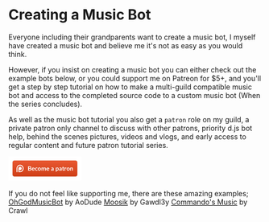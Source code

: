 # Creating a Music Bot

Everyone including their grandparents want to create a music bot, I myself have created a music bot and believe me it's not as easy as you would think.

However, if you insist on creating a music bot you can either check out the example bots below, or you could support me on Patreon for $5+, and you'll get a step by step tutorial on how to make a multi-guild compatible music bot and access to the completed source code to a custom music bot \(When the series concludes\).

As well as the music bot tutorial you also get a `patron` role on my guild, a private patron only channel to discuss with other patrons, priority d.js bot help, behind the scenes pictures, videos and vlogs, and early access to regular content and future patron tutorial series.

![Support me on Patreon](../.gitbook/assets/becomeAPatronBanner.png)

If you do not feel like supporting me, there are these amazing examples; [OhGodMusicBot](https://github.com/bdistin/OhGodMusicBot) by AoDude [Moosik](https://github.com/Gawdl3y/discord-moosik) by Gawdl3y [Commando's Music](https://github.com/iCrawl/Commando/tree/master/commands/music) by Crawl

